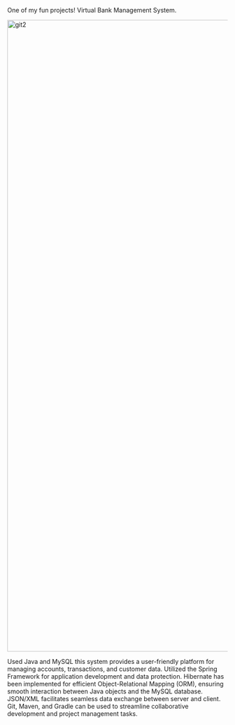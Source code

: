 One of my fun projects! Virtual Bank Management System.

<img width="1440" alt="git2" src="https://github.com/rashres/Bank-Management-System/assets/161265688/e81b1b53-05af-4e11-8b2b-1165d65a24c8">

Used Java and MySQL this system provides a user-friendly platform for managing accounts, transactions, and customer data.
Utilized the Spring Framework for application development and data protection. 
Hibernate has been implemented for efficient Object-Relational Mapping (ORM), ensuring smooth interaction between Java objects and the MySQL database. 
JSON/XML facilitates seamless data exchange between server and client. 
Git, Maven, and Gradle can be used to streamline collaborative development and project management tasks.

